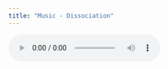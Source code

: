 ```yaml
---
title: "Music - Dissociation"
---
```


<audio controls>
    <source src="https://ad301.org/res/music/dissociation.mp3" type="audio/mp3">
    <source src="https://ad301.org/res/music/dissociation.aac" type="audio/aac">
    <p>
    Your browser does not support the audio element. You can
    <a href="https://ad301.org/res/music/dissociation.mp3">download
    the audio file</a> instead.
    </p>
</audio>
